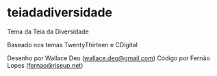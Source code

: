teiadadiversidade
==========

Tema da Teia da Diversidade

Baseado nos temas TwentyThirteen e CDigital 

Desenho por Wallace Deo (wallace.deo@gmail.com)
Código por Fernão Lopes (fernao@riseup.net)
